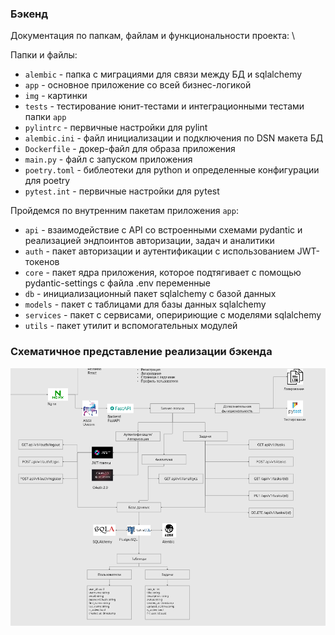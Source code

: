 ### Бэкенд

Документация по папкам, файлам и функциональности проекта: \

Папки и файлы: 
- `alembic` - папка с миграциями для связи между БД и sqlalchemy
- `app` - основное приложение со всей бизнес-логикой
- `img` - картинки
- `tests` - тестирование юнит-тестами и интеграционными тестами папки `app`
- `pylintrc` - первичные настройки для pylint
- `alembic.ini` - файл инициализации и подключения по DSN макета БД 
- `Dockerfile` - докер-файл для образа приложения
- `main.py` - файл с запуском приложения
- `poetry.toml` - библеотеки для python и определенные конфигурации для poetry
- `pytest.int` - первичные настройки для pytest

Пройдемся по внутренним пакетам приложения `app`:

- `api` - взаимодействие с API со встроенными схемами pydantic и реализацией эндпоинтов авторизации, задач и аналитики
- `auth` - пакет авторизации и аутентификации с использованием JWT-токенов
- `core` - пакет ядра приложения, которое подтягивает с помощью pydantic-settings с файла .env переменные 
- `db` - инициализационный пакет sqlalchemy с базой данных 
- `models` - пакет с таблицами для базы данных sqlalchemy
- `services` - пакет с сервисами, оперириющие с моделями sqlalchemy
- `utils` - пакет утилит и вспомогательных модулей

### Схематичное представление реализации бэкенда

![alt text](/backend/img/image.png)